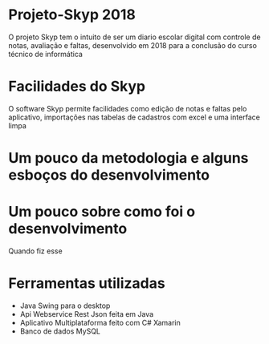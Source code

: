 # Projeto-Skyp 2018
O projeto Skyp tem o intuito de ser um diario escolar digital com controle de notas, avaliação e faltas, desenvolvido em 2018 para a conclusão do curso técnico de informática

# Facilidades do Skyp
O software Skyp permite facilidades como edição de notas e faltas pelo aplicativo, importações nas tabelas de cadastros com excel e uma interface limpa

# Um pouco da metodologia e alguns esboços do desenvolvimento

# Um pouco sobre como foi o desenvolvimento
Quando fiz esse


# Ferramentas utilizadas
  
* Java Swing para o desktop
* Api Webservice Rest Json feita em Java
* Aplicativo Multiplataforma feito com C# Xamarin
* Banco de dados MySQL
